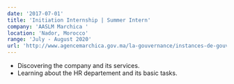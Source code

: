 ```yaml
---
date: '2017-07-01'
title: 'Initiation Internship | Summer Intern'
company: 'AASLM Marchica '
location: 'Nador, Morocco'
range: 'July - August 2020'
url: 'http://www.agencemarchica.gov.ma/la-gouvernance/instances-de-gouvernance/'
---
```



- Discovering the company and its services.
- Learning about the HR departement and its basic tasks.
 